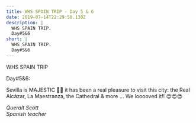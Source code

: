 ```yaml
---
title: WHS SPAIN TRIP - Day 5 & 6
date: 2019-07-14T22:29:58.138Z
description: |
  WHS SPAIN TRIP. 
  Day#5&6
short: |
  WHS SPAIN TRIP. 
  Day#5&6
---
```

WHS SPAIN TRIP

Day#5&6:

Sevilla is MAJESTIC 🤩😉 it has been a real pleasure to visit this city: the Real Alcázar, La Maestranza, the Cathedral & more ... We looooved it!! 😊😍😍

_Queralt Scott_  
_Spanish teacher_
